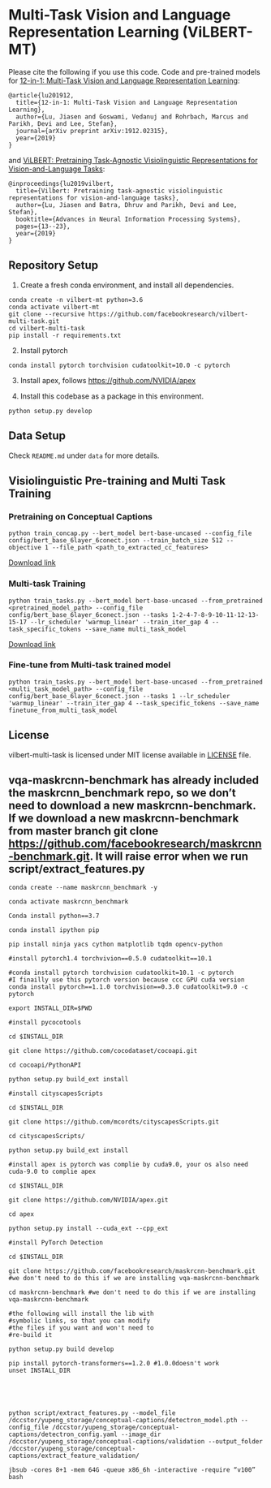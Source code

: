 # Multi-Task Vision and Language Representation Learning (ViLBERT-MT)

Please cite the following if you use this code. Code and pre-trained models for [12-in-1: Multi-Task Vision and Language Representation Learning](https://arxiv.org/abs/1912.02315):

```
@article{lu201912,
  title={12-in-1: Multi-Task Vision and Language Representation Learning},
  author={Lu, Jiasen and Goswami, Vedanuj and Rohrbach, Marcus and Parikh, Devi and Lee, Stefan},
  journal={arXiv preprint arXiv:1912.02315},
  year={2019}
}
```

and [ViLBERT: Pretraining Task-Agnostic Visiolinguistic Representations for Vision-and-Language Tasks](https://arxiv.org/abs/1908.02265):

```
@inproceedings{lu2019vilbert,
  title={Vilbert: Pretraining task-agnostic visiolinguistic representations for vision-and-language tasks},
  author={Lu, Jiasen and Batra, Dhruv and Parikh, Devi and Lee, Stefan},
  booktitle={Advances in Neural Information Processing Systems},
  pages={13--23},
  year={2019}
}
```

## Repository Setup

1. Create a fresh conda environment, and install all dependencies.

```text
conda create -n vilbert-mt python=3.6
conda activate vilbert-mt
git clone --recursive https://github.com/facebookresearch/vilbert-multi-task.git
cd vilbert-multi-task
pip install -r requirements.txt
```

2. Install pytorch
```
conda install pytorch torchvision cudatoolkit=10.0 -c pytorch
```

3. Install apex, follows https://github.com/NVIDIA/apex

4. Install this codebase as a package in this environment.
```text
python setup.py develop
```

## Data Setup

Check `README.md` under `data` for more details.  

## Visiolinguistic Pre-training and Multi Task Training

### Pretraining on Conceptual Captions

```
python train_concap.py --bert_model bert-base-uncased --config_file config/bert_base_6layer_6conect.json --train_batch_size 512 --objective 1 --file_path <path_to_extracted_cc_features>
```
[Download link](https://dl.fbaipublicfiles.com/vilbert-multi-task/pretrained_model.bin)

### Multi-task Training

```
python train_tasks.py --bert_model bert-base-uncased --from_pretrained <pretrained_model_path> --config_file config/bert_base_6layer_6conect.json --tasks 1-2-4-7-8-9-10-11-12-13-15-17 --lr_scheduler 'warmup_linear' --train_iter_gap 4 --task_specific_tokens --save_name multi_task_model
```

[Download link](https://dl.fbaipublicfiles.com/vilbert-multi-task/multi_task_model.bin)


### Fine-tune from Multi-task trained model

```
python train_tasks.py --bert_model bert-base-uncased --from_pretrained <multi_task_model_path> --config_file config/bert_base_6layer_6conect.json --tasks 1 --lr_scheduler 'warmup_linear' --train_iter_gap 4 --task_specific_tokens --save_name finetune_from_multi_task_model
```
 
## License

vilbert-multi-task is licensed under MIT license available in [LICENSE](LICENSE) file.



## vqa-maskrcnn-benchmark has already included the maskrcnn_benchmark repo, so we don’t need to download a new maskrcnn-benchmark. If we download a new maskrcnn-benchmark from master branch git clone https://github.com/facebookresearch/maskrcnn-benchmark.git. It will raise error when we run script/extract_features.py
```
conda create --name maskrcnn_benchmark -y

conda activate maskrcnn_benchmark

Conda install python==3.7

conda install ipython pip

pip install ninja yacs cython matplotlib tqdm opencv-python

#install pytorch1.4 torchvivion==0.5.0 cudatoolkit==10.1

#conda install pytorch torchvision cudatoolkit=10.1 -c pytorch
#I finailly use this pytorch version because ccc GPU cuda version
conda install pytorch==1.1.0 torchvision==0.3.0 cudatoolkit=9.0 -c pytorch

export INSTALL_DIR=$PWD

#install pycocotools

cd $INSTALL_DIR

git clone https://github.com/cocodataset/cocoapi.git

cd cocoapi/PythonAPI

python setup.py build_ext install

#install cityscapesScripts

cd $INSTALL_DIR

git clone https://github.com/mcordts/cityscapesScripts.git

cd cityscapesScripts/

python setup.py build_ext install

#install apex is pytorch was complie by cuda9.0, your os also need cuda-9.0 to complie apex

cd $INSTALL_DIR

git clone https://github.com/NVIDIA/apex.git

cd apex

python setup.py install --cuda_ext --cpp_ext

#install PyTorch Detection

cd $INSTALL_DIR

git clone https://github.com/facebookresearch/maskrcnn-benchmark.git #we don't need to do this if we are installing vqa-maskrcnn-benchmark

cd maskrcnn-benchmark #we don't need to do this if we are installing vqa-maskrcnn-benchmark

#the following will install the lib with
#symbolic links, so that you can modify
#the files if you want and won't need to
#re-build it

python setup.py build develop

pip install pytorch-transformers==1.2.0 #1.0.0doesn't work
unset INSTALL_DIR





python script/extract_features.py --model_file /dccstor/yupeng_storage/conceptual-captions/detectron_model.pth --config_file /dccstor/yupeng_storage/conceptual-captions/detectron_config.yaml --image_dir /dccstor/yupeng_storage/conceptual-captions/validation --output_folder /dccstor/yupeng_storage/conceptual-captions/extract_feature_validation/

jbsub -cores 8+1 -mem 64G -queue x86_6h -interactive -require “v100” bash
```
